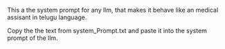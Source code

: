 This a the system prompt for any llm, that makes it behave like an medical assisant in telugu language.

Copy the the text from system_Prompt.txt and paste it into the system prompt of the llm.
